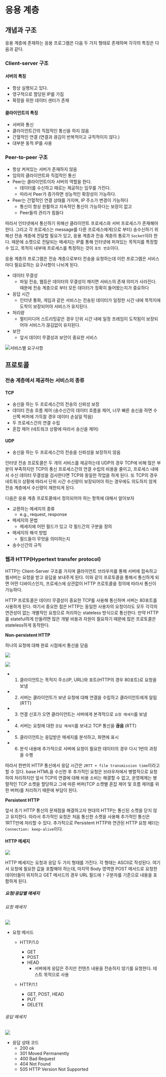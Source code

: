 # 응용 계층

## 개념과 구조

응용 계층에 존재하는 응용 프로그램은 다음 두 가지 형태로 존재하며 각각의 특징은 다음과 같다.

### Client-server 구조

#### 서버의 특징

* 항상 실행되고 있다.
* 영구적으로 할당된 IP를 가짐
* 확장을 위한 데이터 센터가 존재

#### 클라이언트의 특징

* 서버와 통신
* 클라이언트간의 직접적인 통신을 하지 않음
* 간혈적인 연결 \(연결과 끊김이 반복적이고 규칙적이지 않다.\)
* 대부분 동적 IP를 사용

### Peer-to-peer 구조

* 항상 켜져있는 서버가 존재하지 않음
* 임의의 클라이언트와 직접적인 통신
* Peer는 클라이언트이자 서버의 역할을 한다.
  * 데이터를 수신하고 때로는 제공하는 임무를 가진다.
  * 따라서 Peer가 증가하면 성능적인 확장성이 가능하다.
* Peer는 간혈적인 연결 상태를 가지며, IP 주소가 변경이 가능하다
  * 통신이 항상 원활하고 지속적인 통신이 가능하다는 보장이 없고
  * Peer들의 관리가 힘들다

따라서 인터넷에서 통신하기 위해선 클라이언트 프로세스와 서버 프로세스가 존재해야한다. 그리고 각 프로세스는 message를 다른 프로세스에게\(으로 부터\) 송수신하기 위해선 전송 계층에 전달할 필요가 있고, 응용 계층과 전송 계층의 통로가 `Socket`이라 한다. 때문에 소켓으로 전달되는 메세지는 IP를 통해 인터넷에 퍼져있는 목적지를 특정할 수 있고, 목적지 내부에 프로세스를 특정하는 것이 `포트 번호`이다.

응용 계층의 프로그램은 전송 계층으로부터 전송을 요청하는데 이런 프로그램은 서비스마다 필요로하는 요구사항이 나뉘게 된다.

* 데이터 무결성
  * 파일 전송, 웹등은 데이터의 무결성이 깨지면 서비스의 존재 의미가 사라진다. 때문에 전송 계층으로 부터 모든 데이터가 정확히 들어왔는지가 중요하다
* 응답 시간
  * 인터넷 통화, 게임과 같은 서비스는 전송된 데이터가 일정한 시간 내에 목적지에 도착이 보장되어야 서비스가 유지된다.
* 처리량
  * 멀티미디어 스트리밍같은 경우 단위 시간 내에 일정 프레임이 도착됨이 보장되어야 서비스가 끊김없이 유지된다.
* 보안
  * 앞서 데이터 무결성과 보안이 중요한 서비스

![&#xC11C;&#xBE44;&#xC2A4;&#xBCC4; &#xC694;&#xAD6C;&#xC0AC;&#xD56D;](https://i.imgur.com/v6zFqat.png)

## 프로토콜

### 전송 계층에서 제공하는 서비스의 종류

#### TCP

* 송신을 하는 두 프로세스간의 전송의 신뢰성 보장
* 데이터 전송 흐름 제어 \(송수신간의 데이터 흐름을 제어, 너무 빠른 송신을 하면 수신쪽 버퍼에 가득찰 경우 데이터 손실일 막음\)
* 두 프로세스간의 연결 수립
* 혼잡 제어 \(네트워크 상황에 따라서 송신을 제어\)

#### UDP

* 송신을 하는 두 프로세스간의 전송을 신뢰성을 보장하지 않음

인터넷 전송 프로토콜은 두 개의 서비스를 제공하는데 UDP의 경우 TCP에 비해 많은 부분이 부족하지만 TCP의 통신 프로세스간의 연결 수립의 비용을 줄이고, 프로세스 내에서 수신 데이터 무결성을 검사한다면 TCP와 동일한 작업을 하게 된다. 또 TCP의 경우 네트워크 상황에 따라서 단위 시간 수신량이 보장되어야 하는 경우에도 의도하지 않게 전송 계층에서 수신량이 제한되게 된다.

다음은 응용 계층 프로토콜에서 정의되어야 하는 항목에 대해서 알아보자

* 교환하는 메세지의 종류
  * e.g., request, response
* 메세지의 문법
  * 메세지에 어떤 필드가 있고 각 필드간의 구분을 정의
* 메세지의 해석 방법
  * 필드들이 무엇을 의미하는지
* 송수신간의 규칙

### 웹과 HTTP\(Hypertext transfer protocol\)

HTTP는 Client-Server 구조를 가지며 클라이언트 브라우저를 통해 서버에 접속하고 웹서버는 요청을 받고 응답을 보내주게 된다. 이와 같이 프로토콜을 통해서 통신하게 되면 어떤 디바이스인지, 프로세스에 상관없이 HTTP 프로토콜을 정의에 따라서 통신이 가능하다.

HTTP 프로토콜은 데이터 무결성이 중요한 TCP를 사용해 통신하며 서버는 80포트를 사용하게 된다. 여기서 중요한 점은 HTTP는 동일한 사용자의 요청이라도 모두 각각의 연관성이 없는 개별적인 요청으로 처리하는 stateless 방식으로 통신한다. 만약 HTTP를 stateful하게 만들려면 많은 개발 비용과 자원이 필요하기 때문에 많은 프로토콜은 stateless하게 동작한다.

**Non-persistent HTTP**

하나의 요청에 대해 완료 시점에서 통신을 닫음

![](https://i.imgur.com/ZXFbzH5.png) 

![](https://i.imgur.com/hjEUE21.png)

- 1) 클라이언트는 목적지 주소(IP, URL)와 포트(HTTP의 경우 80포트)로 요청을 보냄
- 2) 서버는 클라이언트가 보낸 요청에 대해 연결을 수립하고 클라이언트에게 알림 (RTT)
- 3) 연결 신호가 오면 클라이언트는 서버에게 본격적으로 `요청 메세지`를 보냄
- 4) 서버는 요청에 대한 `응답 메세지`를 보내고 TCP 통신을 **끊음** (RTT)
- 5) 클라이언트는 응답받은 메세지를 분석하고, 화면에 표시
- 6) 분석 내용에 추가적으로 서버에 요청이 필요한 데이터의 경우 다시 1번의 과정을 수행

따라서 한번의 HTTP 통신에서 응답 시간은 `2RTT + file transmission time`이라고 할 수 있다. base HTML을 수신한 후 추가적인 요청은 브라우저에서 병렬적으로 요청하여 처리하지만 앞서 TCP의 연결에 대해 비용 소비는 해결할 수 없고, 운영체제는 병렬적인 TCP 소켓을 할당하고 그에 따른 버퍼(TCP 소켓별 혼잡 제어 및 흐름 제어를 위한 버퍼)를 처리하기 때문에 부담이 된다.

**Persistent HTTP**

앞서 초기 HTTP 통신의 문제점을 해결하고자 현대의 HTTP는 통신된 소켓을 닫지 않고 유지한다. 따라서 추가적인 요청은 처음 통신한 소켓을 사용해 추가적인 통신은 1RTT만에 처리할 수 있다. 추가적으로 Persistent HTTP와 연관된 HTTP 요청 헤더는 `Connection: keep-alive`이다.

#### HTTP 메세지

![](https://i.imgur.com/LYDBqD8.png)

HTTP 메세지는 요청과 응답 두 가지 형태를 가진다. 각 형태는 ASCII로 작성된다. 여기서 요청에 필요한 값을 포함해야 하는데, 마지막 Body 영역엔 POST 메서드로 요청한 데이터들이 위치하고 GET 메서드의 경우 URL 필드에 `?` 구분자를 기준으로 내용을 포함하게 된다.

##### 요청/응답별 메세지

###### 요청 메세지

![](https://i.imgur.com/BAcEyEp.png)

- 요청 메서드
  - HTTP/1.0
    - GET
    - POST
    - HEAD
      - 서버에게 응답은 주지만 컨텐츠 내용을 전송하지 않기를 요청한다. 테스트 목적으로 사용

  - HTTP/1.1
    - GET, POST, HEAD
    - PUT
    - DELETE

###### 응답 메세지

![](https://i.imgur.com/niERYAd.png)

- 응답 상태 코드
  - 200 ok
  - 301 Moved Permanently
  - 400 Bad Request
  - 404 Not Found
  - 505 HTTP Version Not Supported

